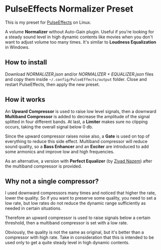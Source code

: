 # PulseEffects Normalizer Preset

This is my preset for [PulseEffects](https://github.com/wwmm/pulseeffects) on Linux.

A volume **Normalizer** without Auto-Gain plugin. Useful if you're looking for a steady sound level in high dynamic contents like movies when you don't want to adjust volume too many times. It's similar to **Loudness Equalization** in Windows.

## How to install ##

Download *NORMALIZER.json* and/or *NORMALIZER + EQUALIZER.json* files and copy them inside `~/.config/PulseEffects/output` folder. Close and restart PulseEffects, then apply the new preset. 

## How it works

An **Upward Compressor** is used to raise low level signals, then a downward **Multiband Compressor** is added to decrease the amplitude of the signal splitted in four different bands. At last, a **Limiter** makes sure no clipping occurs, taking the overall signal below 0 db. 

Since the upward compressor raises noise also, a **Gate** is used on top of everything to reduce this side effect. Multiband compressor will reduce sound quality, so a **Bass Enhancer** and an **Exciter** are introduced to add some armonics and improve low and high frequencies.

As an alternative, a version with **Perfect Equalizer** (by [Ziyad Nazem](https://www.ziyadnazem.com/post/956431457/the-perfect-eq-settings-unmasking-the-eq)) after the multiband compressor is provided.

## Why not a single compressor?

I used downward compressors many times and noticed that higher the rate, lower the quality. So if you want to preserve some quality, you need to set a low rate, but low rates do not reduce the dynamic range sufficiently as needed in certain situations.

Therefore an upward compressor is used to raise signals below a certain threshold, then a multiband compressor is set with a low rate.

Obviously, the quality is not the same as original, but it's better than a compressor with high rate. Take in consideration that this is intended to be used only to get a quite steady level in high dynamic contents.
